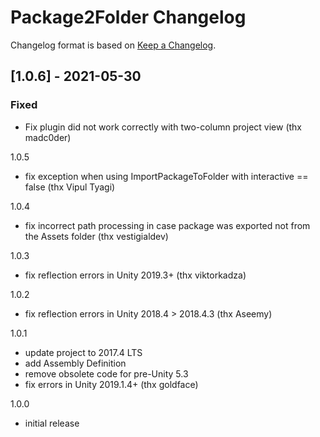 # Package2Folder Changelog
Changelog format is based on [Keep a Changelog](https://keepachangelog.com/en/1.0.0/).

## [1.0.6] - 2021-05-30
### Fixed
- Fix plugin did not work correctly with two-column project view (thx madc0der)

1.0.5
- fix exception when using ImportPackageToFolder with interactive == false (thx Vipul Tyagi)

1.0.4
- fix incorrect path processing in case package was exported not from the Assets folder (thx vestigialdev)

1.0.3
- fix reflection errors in Unity 2019.3+ (thx viktorkadza)

1.0.2
- fix reflection errors in Unity 2018.4 > 2018.4.3 (thx Aseemy)

1.0.1
- update project to 2017.4 LTS
- add Assembly Definition
- remove obsolete code for pre-Unity 5.3
- fix errors in Unity 2019.1.4+ (thx goldface)

1.0.0
- initial release